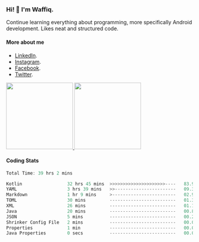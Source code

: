 ### Hi! 👋 I'm Waffiq.

Continue learning everything about programming, more specifically Android development. Likes neat and structured code.

#### More about me 
- [LinkedIn](https://www.linkedin.com/in/waffiqaziz/).
- [Instagram](https://www.instagram.com/waffiqaziz/).
- [Facebook](https://web.facebook.com/WaffiqAziz/).
- [Twitter](https://twitter.com/AzizWaffiq).

<p align="left">
<a href="https://github.com/waffiqaziz">
  <img height="180em" src="https://github-readme-stats-eight-theta.vercel.app/api?username=waffiqaziz&show_icons=true&theme=algolia&include_all_commits=true&count_private=true"/>
  <img height="180em" src="https://github-readme-stats-eight-theta.vercel.app/api/top-langs/?username=waffiqaziz&layout=compact&langs_count=8&theme=algolia"/>
</a>
</p>

#### Coding Stats
<!--START_SECTION:waka-->

```rust
Total Time: 39 hrs 2 mins

Kotlin                 32 hrs 45 mins  >>>>>>>>>>>>>>>>>>>>>----   83.93 %
YAML                   3 hrs 39 mins   >>-----------------------   09.36 %
Markdown               1 hr 9 mins     >------------------------   02.97 %
TOML                   30 mins         -------------------------   01.30 %
XML                    26 mins         -------------------------   01.15 %
Java                   20 mins         -------------------------   00.89 %
JSON                   5 mins          -------------------------   00.22 %
Shrinker Config File   2 mins          -------------------------   00.09 %
Properties             1 min           -------------------------   00.06 %
Java Properties        0 secs          -------------------------   00.02 %
```

<!--END_SECTION:waka-->
